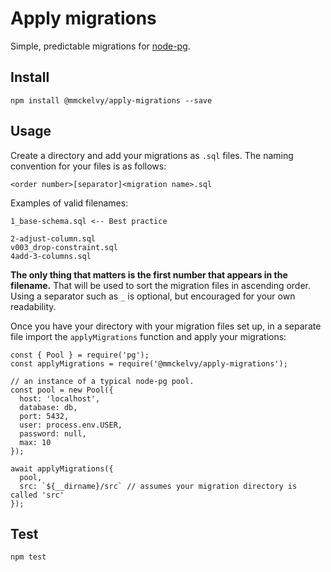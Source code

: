 # Apply migrations
Simple, predictable migrations for [node-pg](https://node-postgres.com/).

## Install
```
npm install @mmckelvy/apply-migrations --save
```

## Usage
Create a directory and add your migrations as `.sql` files.  The naming convention for your files is as follows:

```
<order number>[separator]<migration name>.sql
```

Examples of valid filenames:

```
1_base-schema.sql <-- Best practice

2-adjust-column.sql
v003_drop-constraint.sql
4add-3-columns.sql
```

**The only thing that matters is the first number that appears in the filename.**  That will be used to sort the migration files in ascending order.  Using a separator such as `_` is optional, but encouraged for your own readability.

Once you have your directory with your migration files set up, in a separate file import the `applyMigrations` function and apply your migrations:

```
const { Pool } = require('pg');
const applyMigrations = require('@mmckelvy/apply-migrations');

// an instance of a typical node-pg pool.
const pool = new Pool({
  host: 'localhost',
  database: db,
  port: 5432,
  user: process.env.USER,
  password: null,
  max: 10
});

await applyMigrations({
  pool,
  src: `${__dirname}/src` // assumes your migration directory is called 'src'
});

```

## Test
```
npm test
```

